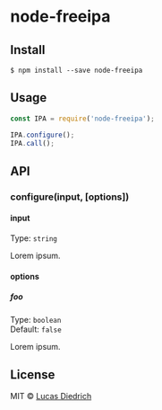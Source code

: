 # node-freeipa

>


## Install

```
$ npm install --save node-freeipa
```

## Usage

```js
const IPA = require('node-freeipa');

IPA.configure();
IPA.call();
```


## API

### configure(input, [options])

#### input

Type: `string`

Lorem ipsum.

#### options

##### foo

Type: `boolean`<br>
Default: `false`

Lorem ipsum.


## License

MIT © [Lucas Diedrich](https://github.com/lucasdiedrich)
